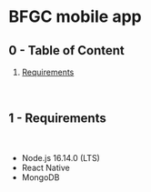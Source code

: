 # BFGC mobile app 

## 0 - Table of Content <a id="toc"></a>

1. <a href="#1">Requirements</a>

<br/>

## 1 - Requirements <a id="1"></a>

<br/>

- Node.js 16.14.0 (LTS)
- React Native
- MongoDB
